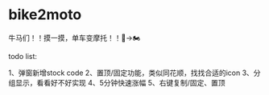# bike2moto

牛马们！！摸一摸，单车变摩托！！🚴→🏍️


todo list:

1、弹窗新增stock code
2、置顶/固定功能，类似同花顺，找找合适的icon
3、分组显示，看看好不好实现
4、5分钟快速涨幅
5、右键复制/固定、置顶